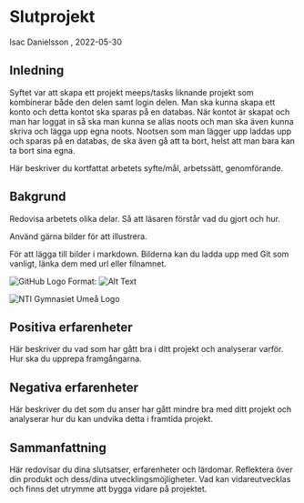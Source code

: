 # Slutprojekt

Isac Danielsson , 2022-05-30

## Inledning
Syftet var att skapa ett projekt meeps/tasks liknande projekt som kombinerar både den delen samt login delen. Man ska kunna skapa ett konto och detta kontot ska sparas på en databas. När kontot är skapat och man har loggat in så ska man kunna se allas noots och man ska även kunna skriva och lägga upp egna noots. Nootsen som man lägger upp laddas upp och sparas på en databas, de ska även gå att ta bort, helst att man bara kan ta bort sina egna. 


Här beskriver du kortfattat arbetets syfte/mål, arbetssätt, genomförande.

## Bakgrund

Redovisa arbetets olika delar. Så att läsaren förstår vad du gjort och hur.

Använd gärna bilder för att illustrera.

För att lägga till bilder i markdown. Bilderna kan du ladda upp med Git som vanligt, länka dem med url eller filnamnet.

![GitHub Logo](/images/logo.png)
Format: ![Alt Text](url)


![NTI Gymnasiet Umeå Logo](https://raw.githubusercontent.com/jensnti/Webbprojekt/master/mallar/nti_logo_white_umea.svg)

## Positiva erfarenheter

Här beskriver du vad som har gått bra i ditt projekt och analyserar varför. Hur ska du upprepa framgångarna.

## Negativa erfarenheter

Här beskriver du det som du anser har gått mindre bra med ditt projekt och analyserar hur du kan undvika detta i framtida projekt.

## Sammanfattning

Här redovisar du dina slutsatser, erfarenheter och lärdomar. Reflektera över din produkt och dess/dina utvecklingsmöjligheter.
Vad kan vidareutvecklas och finns det utrymme att bygga vidare på projektet.